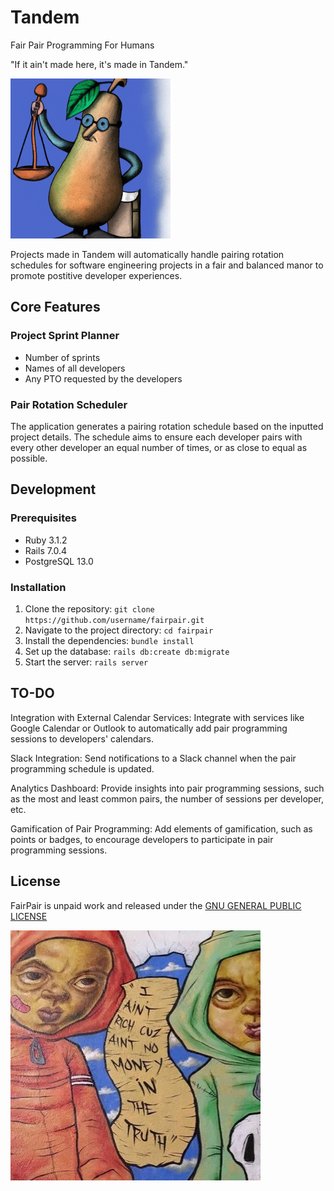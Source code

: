# Tandem
Fair Pair Programming For Humans

"If it ain't made here, it's made in Tandem."

![The Honorable Judge Fair Pear](pear.png?raw=true "The Honorable Judge Fair Pear")

Projects made in Tandem will automatically handle pairing rotation schedules for software engineering projects in a fair and balanced manor to promote postitive developer experiences.

## Core Features

### Project Sprint Planner
- Number of sprints
- Names of all developers
- Any PTO requested by the developers

### Pair Rotation Scheduler
The application generates a pairing rotation schedule based on the inputted project details. The schedule aims to ensure each developer pairs with every other developer an equal number of times, or as close to equal as possible.

## Development

### Prerequisites
- Ruby 3.1.2
- Rails 7.0.4
- PostgreSQL 13.0

### Installation
1. Clone the repository: `git clone https://github.com/username/fairpair.git`
2. Navigate to the project directory: `cd fairpair`
3. Install the dependencies: `bundle install`
4. Set up the database: `rails db:create db:migrate`
5. Start the server: `rails server`

## TO-DO

Integration with External Calendar Services: Integrate with services like Google Calendar or Outlook to automatically add pair programming sessions to developers' calendars.

Slack Integration: Send notifications to a Slack channel when the pair programming schedule is updated.

Analytics Dashboard: Provide insights into pair programming sessions, such as the most and least common pairs, the number of sessions per developer, etc.

Gamification of Pair Programming: Add elements of gamification, such as points or badges, to encourage developers to participate in pair programming sessions.

## License 

FairPair is unpaid work and released under the [GNU GENERAL PUBLIC LICENSE](LICENSE)

![madeintandem](license.jpg?raw=true "madeintandem")

